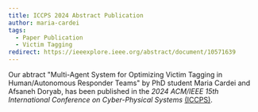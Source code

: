 ```yaml
---
title: ICCPS 2024 Abstract Publication
author: maria-cardei
tags:
  - Paper Publication
  - Victim Tagging
redirect: https://ieeexplore.ieee.org/abstract/document/10571639
---
```


Our abtract "Multi-Agent System for Optimizing Victim Tagging in Human/Autonomous Responder Teams" by PhD student Maria Cardei and Afsaneh Doryab, has been published in the _2024 ACM/IEEE 15th International Conference on Cyber-Physical Systems_ [(ICCPS)](https://ieeexplore.ieee.org/xpl/conhome/1800417/all-proceedings).
